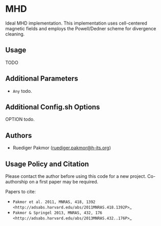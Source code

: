 
MHD
===

Ideal MHD implementation. This implementation uses cell-centered magnetic fields
and employs the Powell/Dedner scheme for divergence cleaning.


Usage
-----

TODO


Additional Parameters
---------------------

* ``Any`` todo.


Additional Config.sh Options
----------------------------

OPTION
  todo.


Authors
-------

  * Ruediger Pakmor (ruediger.pakmor@h-its.org)


Usage Policy and Citation
-------------------------

Please contact the author before using this code for a new project. Co-authorship on
a first paper may be required.

Papers to cite:

  * `Pakmor et al. 2011, MNRAS, 418, 1392 <http://adsabs.harvard.edu/abs/2011MNRAS.418.1392P>`_
  * `Pakmor & Springel 2013, MNRAS, 432, 176 <http://adsabs.harvard.edu/abs/2013MNRAS.432..176P>`_
